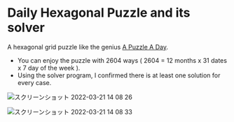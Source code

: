 # Daily Hexagonal Puzzle and its solver

A hexagonal grid puzzle like the genius [A Puzzle A Day](https://www.dragonfjord.com/product/a-puzzle-a-day/). 

* You can enjoy the puzzle with 2604 ways ( 2604 = 12 months x 31 dates x 7 day of the week ).
* Using the solver program, I confirmed there is at least one solution for every case.

![スクリーンショット 2022-03-21 14 08 26](https://user-images.githubusercontent.com/86639425/159215561-a72bb29d-1410-4a4a-b01c-7a801e689be2.jpg)

![スクリーンショット 2022-03-21 14 08 33](https://user-images.githubusercontent.com/86639425/159215564-085156e8-c643-437a-8e9f-1421cf221ff5.jpg)
